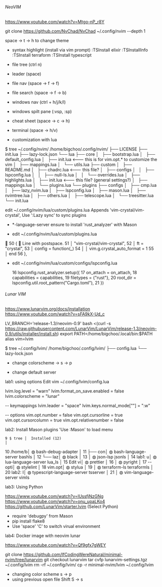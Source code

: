 ###### NeoVIM #####
https://www.youtube.com/watch?v=Mtgo-nP_r8Y

git clone https://github.com/NvChad/NvChad ~/.config/nvim --depth 1

space -> t -> h to change theme

* syntax highlight (install via vim prompt)
:TSInstall elixir
:TSInstallInfo
:TSInstall terraform
:TSInstall typescript

* file tree (ctrl n)

* leader (space)

* file nav (space -> f -> f)
* file search (space -> f -> b)

* windows nav (ctrl + h/j/k/l)
* windows spilt pane (:vsp, :sp)

* cheat sheet (space -> c -> h)

* terminal (space -> h/v)

* customization with lua

$ tree ~/.config/nvim/
/home/bigchoo/.config/nvim/
├── LICENSE
├── init.lua
├── lazy-lock.json
└── lua
    ├── core
    │   ├── bootstrap.lua
    │   ├── default_config.lua
    │   ├── init.lua  <--- this is for vim.opt.* to customize the vim
    │   ├── mappings.lua
    │   └── utils.lua
    ├── custom
    │   ├── README.md
    │   ├── chadrc.lua  <--- this file?
    │   ├── configs
    │   │   ├── lspconfig.lua
    │   │   ├── null-ls.lua
    │   │   └── overrides.lua
    │   ├── highlights.lua
    │   ├── init.lua <--- this file? (general settings?)
    │   ├── mappings.lua
    │   └── plugins.lua
    └── plugins
        ├── configs
        │   ├── cmp.lua
        │   ├── lazy_nvim.lua
        │   ├── lspconfig.lua
        │   ├── mason.lua
        │   ├── nvimtree.lua
        │   ├── others.lua
        │   ├── telescope.lua
        │   └── treesitter.lua
        └── init.lua

 edit ~/.config/nvim/lua/custom/plugins.lua
  Appends 'vim-crystal/vim-crystal',
  Use ':Lazy sync' to sync plugins

* *-language-server
ensure to install 'rust_analyzer' with Mason

- edit ~/.config/nvim/lua/custom/plugins.lua

󰌵 50   {       Line with postspace.
  51   │ "vim-crystal/vim-crystal",
  52   │ ft = "crystal",
  53   │ config = function(_)
  54   │ │ vim.g.crystal_auto_format = 1
  55   │ end
  56   },

- edit ~/.config/nvim/lua/custom/configs/lspconfig.lua

  16 lspconfig.rust_analyzer.setup({
  17   on_attach = on_attach,
  18   capabilities = capabilities,
  19   filetypes = {"rust"},
  20   root_dir = lspconfig.util.root_pattern("Cargo.toml"),
  21 })

###### Lunar VIM ######

https://www.lunarvim.org/docs/installation
https://www.youtube.com/watch?v=sFA9kX-Ud_c

LV_BRANCH='release-1.3/neovim-0.9' bash <(curl -s https://raw.githubusercontent.com/LunarVim/LunarVim/release-1.3/neovim-0.9/utils/installer/install.sh)
export PATH=/home/bigchoo/.local/bin:$PATH
alias vim=lvim

$ tree ~/.config/lvim/
/home/bigchoo/.config/lvim/
├── config.lua
└── lazy-lock.json

* change colorscheme
<space> -> s -> p

* change default server

lab1: using options
Edit vim ~/.config/lvim/config.lua

lvim.log.level = "warn"
lvim.format_on_save.enabled = false
lvim.colorscheme = "lunar"

-- keymappings
lvim.leader = "space"
lvim.keys.normal_mode["<C-s>"] = ":w<cr>"

-- options
vim.opt.number = false
vim.opt.cursorline = true
vim.opt.cursorcolumn = true
vim.opt.relativenumber = false

lab2: Install Mason plugins 'Use :Mason' to load menu

    9 $ tree │  Installed (12)                                                                                          │
   10 /home/b│    ◍ bash-debug-adapter                                                                                  │
   11 ├── con│    ◍ bash-language-server bashls                                                                         │
   12 └── laz│    ◍ black                                                                                               │
   13        │    ◍ json-lsp jsonls                                                                                     │
   14 lab1: u│    ◍ lua-language-server lua_ls                                                                          │
   15 Edit vi│    ◍ prettier                                                                                            │
   16        │    ◍ pyright                                                                                             │
   17 -- opti│    ◍ stylelint                                                                                           │
   18 vim.opt│    ◍ stylua                                                                                              │
   19        │    ◍ terraform-ls terraformls                                                                            │
   20 lab2: I│    ◍ typescript-language-server tsserver                                                                 │
   21        │    ◍ vim-language-server vimls

lab3: Using Python

https://www.youtube.com/watch?v=lUssfjNzGNg
https://www.youtube.com/watch?v=onu_upaLKo4
https://github.com/LunarVim/starter.lvim (Select Python)

* require 'debugpy' from Mason
* pip install flake8
* Use 'space' 'C' to switch virual environment

lab4: Docker image with neovim lunar

https://www.youtube.com/watch?v=Qf9gfx7gWEY

git clone https://github.com/IfCodingWereNatural/minimal-nvim/tree/lunarvim
git checkout lunarvim
tar cvfp lunarvim-settings.tgz ~/.config/lvim
rm -rf ~/.config/lvim/
cp -r minimal-nvim/lvim ~/.config/lvim

- changing color scheme <space> s -> p
- using previous open file <space> Shift S -> s
